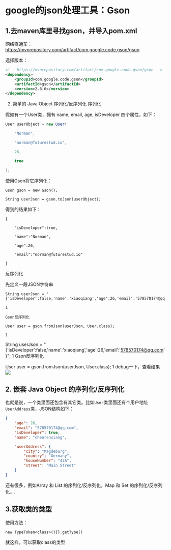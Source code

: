 # google的json处理工具：Gson

## 1.去maven库里寻找gson，并导入pom.xml

网络直通车：<https://mvnrepository.com/artifact/com.google.code.gson/gson>

选择版本：

```xml
<!-- https://mvnrepository.com/artifact/com.google.code.gson/gson -->
<dependency>
    <groupId>com.google.code.gson</groupId>
    <artifactId>gson</artifactId>
    <version>2.8.6</version>
</dependency>

```

2. 简单的 Java Object 序列化/反序列化
  序列化

假如有一个User类，拥有 name, email, age, isDeveloper 四个属性，如下：

```java
User userObject = new User(  

    "Norman", 

    "norman@futurestud.io", 

    26, 

    true

);

```


使用Gson将它序列化：

```
Gson gson = new Gson();

String userJson = gson.toJson(userObject);

```


得到的结果如下：

```
{

	"isDeveloper":true,

	"name":"Norman",

	"age":26,

	"email":"norman@futurestud.io"

}

```



反序列化

先定义一段JSON字符串

```
String userJson = "{'isDeveloper':false,'name':'xiaoqiang','age':26,'email':'578570174@qq.com'}";

1

Gson反序列化

User user = gson.fromJson(userJson, User.class);

1

```



String userJson = "{'isDeveloper':false,'name':'xiaoqiang','age':26,'email':'578570174@qq.com'}";
1
Gson反序列化

User user = gson.fromJson(userJson, User.class);
1
debug一下，查看结果
![](https://img-blog.csdn.net/20180512142304582?watermark/2/text/aHR0cHM6Ly9ibG9nLmNzZG4ubmV0L2NoZW5yZW54aWFuZw==/font/5a6L5L2T/fontsize/400/fill/I0JBQkFCMA==/dissolve/70)

## 2. 嵌套 Java Object 的序列化/反序列化

也就是说，一个类里面还包含有其它类。比如`User`类里面还有个用户地址`UserAddress`类，JSON结构如下：

```json
{
    "age": 26,
    "email": "578570174@qq.com",
    "isDeveloper": true,
    "name": "chenrenxiang",

    "userAddress": {
        "city": "Magdeburg",
        "country": "Germany",
        "houseNumber": "42A",
        "street": "Main Street"
    }
}

```

还有很多，例如Array 和 List 的序列化/反序列化，Map 和 Set 的序列化/反序列化....

## 3.获取类的类型

使用方法：

```
new TypeToken<class>(){}.getType()
```

就这样，可以获取class的类型